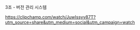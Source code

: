 3조 - 버전 관리 시스템

https://clipchamp.com/watch/JuwIssyv87T?utm_source=share&utm_medium=social&utm_campaign=watch
